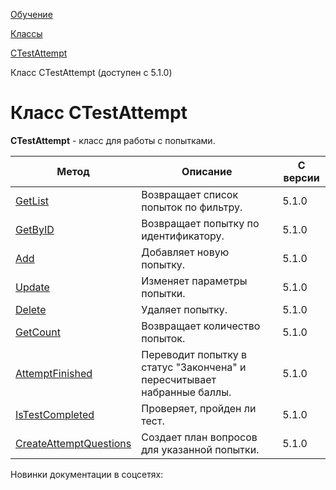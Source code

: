 [Обучение](/api_help/learning/index.php)

[Классы](/api_help/learning/classes/index.php)

[CTestAttempt](/api_help/learning/classes/ctestattempt/index.php)

Класс CTestAttempt (доступен с 5.1.0)

Класс CTestAttempt
==================

**CTestAttempt** - класс для работы с попытками.

| Метод | Описание | С версии |
| --- | --- | --- |
| [GetList](/api_help/learning/classes/ctestattempt/getlist.php) | Возвращает список попыток по фильтру. | 5.1.0 |
| [GetByID](/api_help/learning/classes/ctestattempt/getbyid.php) | Возвращает попытку по идентификатору. | 5.1.0 |
| [Add](/api_help/learning/classes/ctestattempt/add.php) | Добавляет новую попытку. | 5.1.0 |
| [Update](/api_help/learning/classes/ctestattempt/update.php) | Изменяет параметры попытки. | 5.1.0 |
| [Delete](/api_help/learning/classes/ctestattempt/delete.php) | Удаляет попытку. | 5.1.0 |
| [GetCount](/api_help/learning/classes/ctestattempt/getcount.php) | Возвращает количество попыток. | 5.1.0 |
| [AttemptFinished](/api_help/learning/classes/ctestattempt/attemptfinished.php) | Переводит попытку в статус "Закончена" и пересчитывает набранные баллы. | 5.1.0 |
| [IsTestCompleted](/api_help/learning/classes/ctestattempt/istestcompleted.php) | Проверяет, пройден ли тест. | 5.1.0 |
| [CreateAttemptQuestions](/api_help/learning/classes/ctestattempt/createattemptquestions.php) | Создает план вопросов для указанной попытки. | 5.1.0 |

Новинки документации в соцсетях: